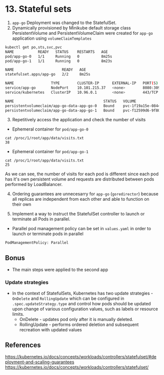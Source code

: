 # 13. Stateful sets

1. `app-go` Deployment was changed to the StatefulSet.
2.  Dynamically provisioned by Minikube default storage class PersistentVolume and PersistentVolumeClaim were created for `app-go` application using `volumeClaimTemplates`  


```bash
kubectl get po,sts,svc,pvc
NAME           READY   STATUS    RESTARTS   AGE
pod/app-go-0   1/1     Running   0          8m25s
pod/app-go-1   1/1     Running   0          8m23s

NAME                      READY   AGE
statefulset.apps/app-go   2/2     8m25s

NAME                 TYPE        CLUSTER-IP      EXTERNAL-IP   PORT(S)          AGE
service/app-go       NodePort    10.101.215.37   <none>        8080:30967/TCP   8m25s
service/kubernetes   ClusterIP   10.96.0.1       <none>        443/TCP          4d19h

NAME                                         STATUS   VOLUME                                     CAPACITY   ACCESS MODES   STORAGECLASS   AGE
persistentvolumeclaim/app-go-data-app-go-0   Bound    pvc-1f19a15e-0844-4f3f-8524-05590ff16758   5Mi        RWO            standard       42m
persistentvolumeclaim/app-go-data-app-go-1   Bound    pvc-f12599d6-9f80-4b28-b927-1a3a85af75c1   5Mi        RWO            standard       8m23s
```


3. Repetitively access the application and check the number of visits


- Ephemeral container for `pod/app-go-0`
```
cat /proc/1/root/app/data/visits.txt
38
```

- Ephemeral container for `pod/app-go-1`
```
cat /proc/1/root/app/data/visits.txt
25
```

As we can see, the number of visits for each pod is different since each pod has it's own persistent volume and requests are distributed between pods performed by LoadBalancer. 


4. Ordering guarantees are unnecesarry for `app-go` (`goredirector`) because all replicas are independent from each other and able to function on their own

5. Implement a way to instruct the StatefulSet controller to launch or terminate all Pods in parallel.


- Parallel pod management policy can be set in `values.yaml` in order to launch or terminate pods in parallel

```
PodManagementPolicy: Parallel
```


## Bonus

- The main steps were applied to the second app

### Update strategies

- In the context of StatefulSets, Kubernetes has two update strategies - `OnDelete` and `RollingUpdate` which can be 
configured in `.spec.updateStrategy.type` and control how pods should be updated upon change of 
various configuration values, such as labels or resource limits.  
    - OnDelete - updates pod only after it is manually deleted. 
    - RollingUpdate - performs ordered deletion and subsequent recreation with updated values


## References

https://kubernetes.io/docs/concepts/workloads/controllers/statefulset/#deployment-and-scaling-guarantees
https://kubernetes.io/docs/concepts/workloads/controllers/statefulset/